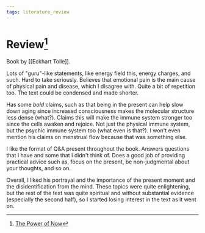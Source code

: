 ```yaml
---
tags: literature_review
---
```


# Review[^1]

Book by [[Eckhart Tolle]].

Lots of "guru"-like statements, like energy field this, energy charges, and such. Hard to take seriously. Believes that emotional pain is the main cause of physical pain and disease, which I disagree with. Quite a bit of repetition too. The text could be condensed and made shorter.

Has some *bold* claims, such as that being in the present can help slow down aging since increased consciousness makes the molecular structure less dense (what?). Claims this will make the immune system stronger too since the cells awaken and rejoice. Not just the physical immune system, but the psychic immune system too (what even is that?). I won't even mention his claims on menstrual flow because that was something else.

I like the format of Q&A present throughout the book. Answers questions that I have and some that I didn't think of. Does a good job of providing practical advice such as, focus on the present, be non-judgmental about your thoughts, and so on.

Overall, I liked his portrayal and the importance of the present moment and the disidentification from the mind. These topics were quite enlightening, but the rest of the text was quite spiritual and without substantial evidence (especially the second half), so I started losing interest in the text as it went on.

[^1]: [The Power of Now](zotero://open-pdf/library/items/Y684FW3X?page=1)